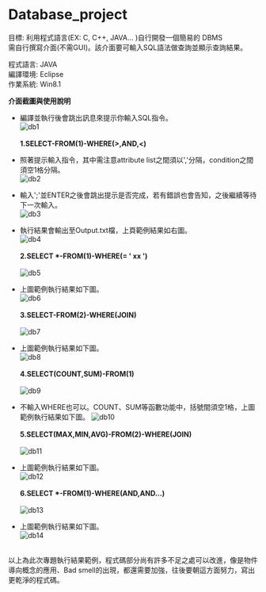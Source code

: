 # Database_project

目標: 利用程式語言(EX: C, C++,  JAVA… )自行開發一個簡易的 DBMS<br/>
需自行撰寫介面(不需GUI)。該介面要可輸入SQL語法做查詢並顯示查詢結果。 

程式語言: JAVA<br/>
編譯環境: Eclipse<br/>
作業系統: Win8.1

**介面截圖與使用說明**<br/>

- 編譯並執行後會跳出訊息來提示你輸入SQL指令。<br/>
![db1](/DBProject_F74996308/pic/db1.png)
<br/><br/>
**1.SELECT-FROM(1)-WHERE(>,AND,<)**<br/>
- 照著提示輸入指令，其中需注意attribute list之間須以','分隔，condition之間須空1格分隔。<br/>
![db2](/DBProject_F74996308/pic/db2.png)

- 輸入';'並ENTER之後會跳出提示是否完成，若有錯誤也會告知，之後繼續等待下一次輸入。<br/>
![db3](/DBProject_F74996308/pic/db3.png)

- 執行結果會輸出至Output.txt檔，上頁範例結果如右圖。<br/>
![db4](/DBProject_F74996308/pic/db4.png)
<br/><br/>
**2.SELECT *-FROM(1)-WHERE(= ' xx ')**<br/><br/>
![db5](/DBProject_F74996308/pic/db5.png)
- 上圖範例執行結果如下圖。<br/>
![db6](/DBProject_F74996308/pic/db6.png)
<br/><br/>
**3.SELECT-FROM(2)-WHERE(JOIN)**<br/><br/>
![db7](/DBProject_F74996308/pic/db7.png)
- 上圖範例執行結果如下圖。<br/>
![db8](/DBProject_F74996308/pic/db8.png)
<br/><br/>
**4.SELECT(COUNT,SUM)-FROM(1)**<br/><br/>
![db9](/DBProject_F74996308/pic/db9.png)
- 不輸入WHERE也可以。COUNT、SUM等函數功能中，括號間須空1格，上圖範例執行結果如下圖。
![db10](/DBProject_F74996308/pic/db10.png)
<br/><br/>
**5.SELECT(MAX,MIN,AVG)-FROM(2)-WHERE(JOIN)**<br/><br/>
![db11](/DBProject_F74996308/pic/db11.png)
- 上圖範例執行結果如下圖。<br/>
![db12](/DBProject_F74996308/pic/db12.png)
<br/><br/>
**6.SELECT *-FROM(1)-WHERE(AND,AND...)**<br/><br/>
![db13](/DBProject_F74996308/pic/db13.png)
- 上圖範例執行結果如下圖。<br/>
![db14](/DBProject_F74996308/pic/db14.png)
<br/><br/>


以上為此次專題執行結果範例，程式碼部分尚有許多不足之處可以改進，像是物件導向概念的應用、Bad smell的出現，都還需要加強，往後要朝這方面努力，寫出更乾淨的程式碼。
